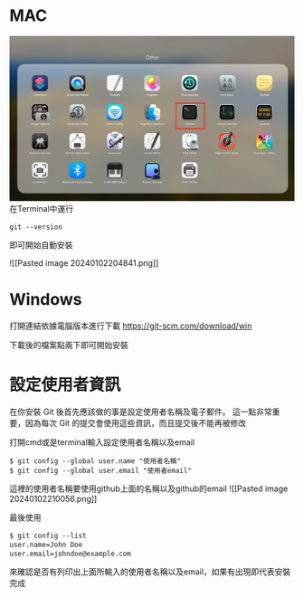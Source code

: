 # MAC 

![](picture/Pasted%20image%2020240102204633.png)
在Terminal中運行
```
git --version
```
即可開始自動安裝

 ![[Pasted image 20240102204841.png]]


# Windows
打開連結依據電腦版本進行下載
https://git-scm.com/download/win

下載後的檔案點兩下即可開始安裝


# 設定使用者資訊
在你安裝 Git 後首先應該做的事是設定使用者名稱及電子郵件。 這一點非常重要，因為每次 Git 的提交會使用這些資訊，而且提交後不能再被修改

打開cmd或是terminal輸入設定使用者名稱以及email
```
$ git config --global user.name "使用者名稱"
$ git config --global user.email "使用者email"
```

這裡的使用者名稱要使用github上面的名稱以及github的email
![[Pasted image 20240102210056.png]]

最後使用
```
$ git config --list
user.name=John Doe
user.email=johndoe@example.com
```
來確認是否有列印出上面所輸入的使用者名稱以及email，如果有出現即代表安裝完成
